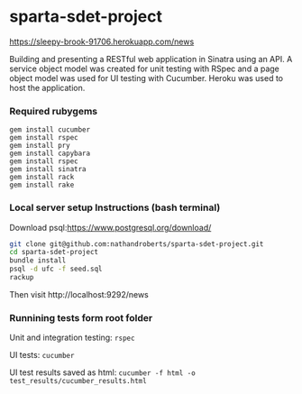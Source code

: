 # sparta-sdet-project

https://sleepy-brook-91706.herokuapp.com/news

Building and presenting a RESTful web application in Sinatra using an API. A service object model was created for unit testing with RSpec and a page object model was used for UI testing with Cucumber. Heroku was used to host the application.

### Required rubygems

```
gem install cucumber
gem install rspec
gem install pry
gem install capybara
gem install rspec
gem install sinatra
gem install rack
gem install rake
```

### Local server setup Instructions (bash terminal)
Download psql:https://www.postgresql.org/download/
```bash
git clone git@github.com:nathandroberts/sparta-sdet-project.git
cd sparta-sdet-project
bundle install
psql -d ufc -f seed.sql
rackup
```
Then visit http://localhost:9292/news
### Runnining tests form root folder
Unit and integration testing: `rspec`

UI tests: `cucumber`

UI test results saved as html: `cucumber -f html -o test_results/cucumber_results.html`
